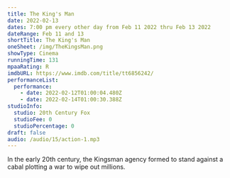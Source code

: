 ```yaml
---
title: The King's Man
date: 2022-02-13
dates: 7:00 pm every other day from Feb 11 2022 thru Feb 13 2022
dateRange: Feb 11 and 13
shortTitle: The King's Man
oneSheet: /img/TheKingsMan.png
showType: Cinema
runningTime: 131
mpaaRating: R
imdbURL: https://www.imdb.com/title/tt6856242/
performanceList:
  performance:
    - date: 2022-02-12T01:00:04.480Z
    - date: 2022-02-14T01:00:30.388Z
studioInfo:
  studio: 20th Century Fox
  studioFee: 0
  studioPercentage: 0
draft: false
audio: /audio/15/action-1.mp3
---
```

In the early 20th century, the Kingsman agency formed to stand against a cabal plotting a war to wipe out millions.
